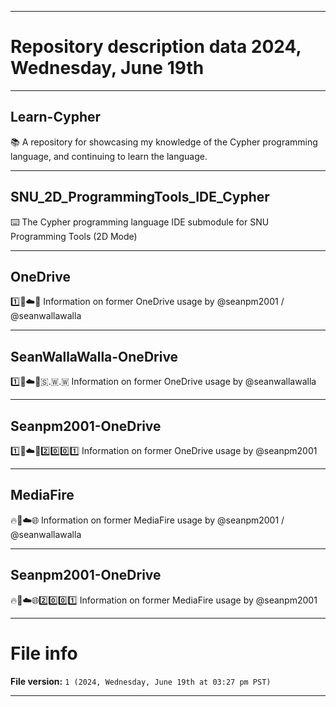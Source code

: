 
***

# Repository description data 2024, Wednesday, June 19th

---

## Learn-Cypher

📚️ A repository for showcasing my knowledge of the Cypher programming language, and continuing to learn the language. 

---

## SNU_2D_ProgrammingTools_IDE_Cypher

⌨️ The Cypher programming language IDE submodule for SNU Programming Tools (2D Mode)

---

## OneDrive

1️⃣️💽️☁️🌐️ Information on former OneDrive usage by @seanpm2001 / @seanwallawalla

---

## SeanWallaWalla-OneDrive

1️⃣️💽️☁️🌐️🇸.🇼.🇼 Information on former OneDrive usage by @seanwallawalla

---

## Seanpm2001-OneDrive

1️⃣️💽️☁️🌐️2️⃣️0️⃣️0️⃣️1️⃣️ Information on former OneDrive usage by @seanpm2001

---

## MediaFire

🔥️💽️☁️🌐️ Information on former MediaFire usage by @seanpm2001 / @seanwallawalla

---

## Seanpm2001-OneDrive

🔥️💽️☁️🌐️2️⃣️0️⃣️0️⃣️1️⃣️ Information on former MediaFire usage by @seanpm2001

***

# File info

**File version:** `1 (2024, Wednesday, June 19th at 03:27 pm PST)`

***

